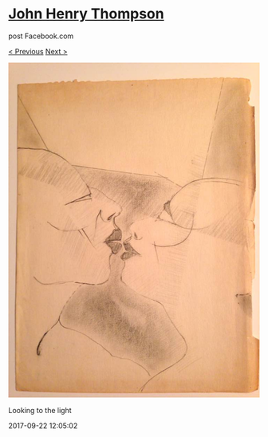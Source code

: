 # [John Henry Thompson](../README.md)
post Facebook.com

[< Previous](2017-09-23-6.md) [Next >](2017-09-22-2.md)

[![](../media/2017-09-22/Timeline-Photos-Looking-to-the-light.jpg)](../README.md)

Looking to the light

2017-09-22 12:05:02